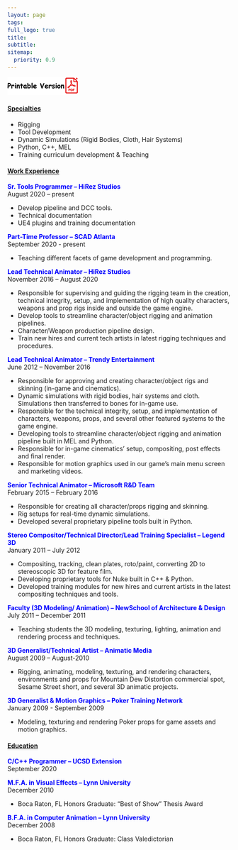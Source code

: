 ```yaml
---
layout: page
tags: 
full_logo: true
title: 
subtitle: 
sitemap:
  priority: 0.9
---
```

<a href="/assets/docs/AbrahamAbdala_Resume2021.pdf" download>
  <img src="/assets/img/pdfLogo.png" width="160" height="40">
</a>


#### <u>Specialties</u>
* Rigging
* Tool Development
* Dynamic Simulations (Rigid Bodies, Cloth, Hair Systems)
* Python, C++, MEL
* Training curriculum development & Teaching

#### <u>Work Experience</u>
<span style="color:blue">**Sr. Tools Programmer – HiRez Studios**</span><br/>
August 2020 – present
* Develop pipeline and DCC tools.
* Technical documentation
* UE4 plugins and training documentation

<span style="color:blue">**Part-Time Professor – SCAD Atlanta**</span><br/>
September 2020 - present
* Teaching different facets of game development and programming.

<span style="color:blue">**Lead Technical Animator – HiRez Studios**</span><br/>
November 2016 – August 2020
* Responsible for supervising and guiding the rigging team in the creation, technical integrity, setup, and implementation of high quality characters, weapons and prop rigs inside and outside the game engine.
* Develop tools to streamline character/object rigging and animation pipelines.
* Character/Weapon production pipeline design.
* Train new hires and current tech artists in latest rigging techniques and procedures.

<span style="color:blue">**Lead Technical Animator – Trendy Entertainment**</span><br/>
June 2012 – November 2016
* Responsible for approving and creating character/object rigs and skinning (in-game and cinematics).
* Dynamic simulations with rigid bodies, hair systems and cloth. Simulations then transferred to bones for in-game use.
* Responsible for the technical integrity, setup, and implementation of characters, weapons, props, and several other featured systems to the game engine.
* Developing tools to streamline character/object rigging and animation pipeline built in MEL and Python.
* Responsible for in-game cinematics’ setup, compositing, post effects and final render.
* Responsible for motion graphics used in our game’s main menu screen and marketing videos.

<span style="color:blue">**Senior Technical Animator – Microsoft R&D Team**</span><br/>
February 2015 – February 2016
* Responsible for creating all character/props rigging and skinning.
* Rig setups for real-time dynamic simulations.
* Developed several proprietary pipeline tools built in Python.

<span style="color:blue">**Stereo Compositor/Technical Director/Lead Training Specialist – Legend 3D**</span><br/>
January 2011 – July 2012
* Compositing, tracking, clean plates, roto/paint, converting 2D to stereoscopic 3D for feature film.
* Developing proprietary tools for Nuke built in C++ & Python.
* Developed training modules for new hires and current artists in the latest compositing techniques and tools.

<span style="color:blue">**Faculty (3D Modeling/ Animation) – NewSchool of Architecture & Design**</span><br/>
July 2011 – December 2011
* Teaching students the 3D modeling, texturing, lighting, animation and rendering process and techniques.

<span style="color:blue">**3D Generalist/Technical Artist – Animatic Media**</span><br/>
August 2009 – August-2010
* Rigging, animating, modeling, texturing, and rendering characters, environments and props for Mountain Dew Distortion commercial spot, Sesame Street short, and several 3D animatic projects.

<span style="color:blue">**3D Generalist & Motion Graphics – Poker Training Network**</span><br/>
January 2009 - September 2009
* Modeling, texturing and rendering Poker props for game assets and motion graphics.

#### <u>Education</u>
<span style="color:blue">**C/C++ Programmer – UCSD Extension**</span><br/>
September 2020

<span style="color:blue">**M.F.A. in Visual Effects – Lynn University**</span><br/>
December 2010
* Boca Raton, FL Honors Graduate: “Best of Show” Thesis Award

<span style="color:blue">**B.F.A. in Computer Animation – Lynn University**</span><br/>
December 2008
* Boca Raton, FL Honors Graduate: Class Valedictorian


